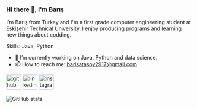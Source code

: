 ### Hi there 👋, I'm Barış
I'm Barış from Turkey and I'm a first grade computer engineering student at Eskişehir Technical University. I enjoy producing programs and learning new things about codding.

Skills: Java, Python 

- 🔭 I’m currently working on Java, Python and data science. 
- 📫 How to reach me: barisatasoy2917@gmail.com 


[<img src='https://icons8.com/icons/set/github--white' alt='github' height='40'>](https://github.com/the-atasoy)  [<img src='https://cdn.jsdelivr.net/npm/simple-icons@3.0.1/icons/linkedin.svg' alt='linkedin' height='40'>](https://www.linkedin.com/in/barış-atasoy-65b166258//)  [<img src='https://cdn.jsdelivr.net/npm/simple-icons@3.0.1/icons/instagram.svg' alt='instagram' height='40'>](https://www.instagram.com/the_atasoy/)  

![GitHub stats](https://github-readme-stats.vercel.app/api?username=the-atasoy&show_icons=true)  




